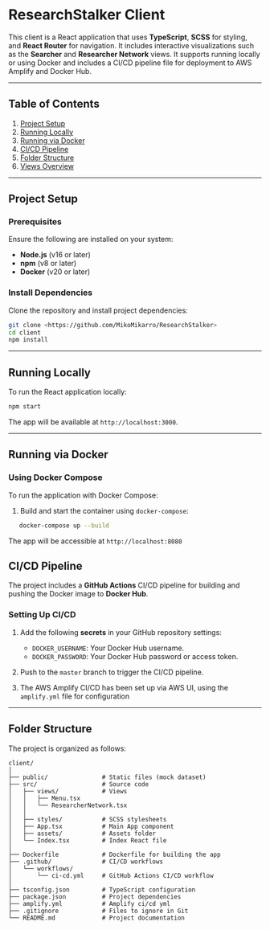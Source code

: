 # ResearchStalker Client

This client is a React application that uses **TypeScript**, **SCSS** for styling, and **React Router** for navigation. 
It includes interactive visualizations such as the **Searcher** and **Researcher Network** views. 
It supports running locally or using Docker and includes a CI/CD pipeline file for deployment to AWS Amplify and Docker Hub.

---

## Table of Contents

1. [Project Setup](#project-setup)
2. [Running Locally](#running-locally)
3. [Running via Docker](#running-via-docker)
4. [CI/CD Pipeline](#cicd-pipeline)
5. [Folder Structure](#folder-structure)
6. [Views Overview](#views-overview)

---

## Project Setup

### Prerequisites

Ensure the following are installed on your system:

- **Node.js** (v16 or later)
- **npm** (v8 or later)
- **Docker** (v20 or later)

### Install Dependencies

Clone the repository and install project dependencies:

```bash
git clone <https://github.com/MikoMikarro/ResearchStalker>
cd client
npm install
```

---

## Running Locally

To run the React application locally:

```bash
npm start
```

The app will be available at `http://localhost:3000`.

---

## Running via Docker

### Using Docker Compose

To run the application with Docker Compose:

1. Build and start the container using `docker-compose`:
```bash
   docker-compose up --build
```
The app will be accessible at `http://localhost:8080`

## CI/CD Pipeline

The project includes a **GitHub Actions** CI/CD pipeline for building and pushing the Docker image to **Docker Hub**.

### Setting Up CI/CD

1. Add the following **secrets** in your GitHub repository settings:
    - `DOCKER_USERNAME`: Your Docker Hub username.
    - `DOCKER_PASSWORD`: Your Docker Hub password or access token.

2. Push to the `master` branch to trigger the CI/CD pipeline.

3. The AWS Amplify CI/CD has been set up via AWS UI, using the `amplify.yml` file for configuration
---

## Folder Structure

The project is organized as follows:

```plaintext
client/
│
├── public/               # Static files (mock dataset)
├── src/                  # Source code
│   ├── views/            # Views
│   │   ├── Menu.tsx
│   │   └── ResearcherNetwork.tsx
│   │
│   ├── styles/           # SCSS stylesheets
│   ├── App.tsx           # Main App component
│   ├── assets/           # Assets folder
│   └── Index.tsx         # Index React file 
│
├── Dockerfile            # Dockerfile for building the app
├── .github/              # CI/CD workflows
│   └── workflows/
│       └── ci-cd.yml     # GitHub Actions CI/CD workflow
│
├── tsconfig.json         # TypeScript configuration
├── package.json          # Project dependencies
├── amplify.yml           # Amplify ci/cd yml
├── .gitignore            # Files to ignore in Git
└── README.md             # Project documentation


```